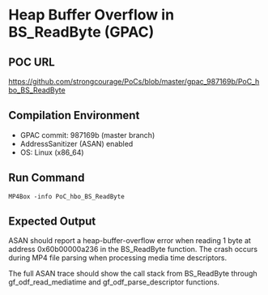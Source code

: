 # Heap Buffer Overflow in BS_ReadByte (GPAC)

## POC URL
https://github.com/strongcourage/PoCs/blob/master/gpac_987169b/PoC_hbo_BS_ReadByte

## Compilation Environment
- GPAC commit: 987169b (master branch)
- AddressSanitizer (ASAN) enabled
- OS: Linux (x86_64)

## Run Command
```
MP4Box -info PoC_hbo_BS_ReadByte
```

## Expected Output
ASAN should report a heap-buffer-overflow error when reading 1 byte at address 0x60b00000a236 in the BS_ReadByte function. The crash occurs during MP4 file parsing when processing media time descriptors.

The full ASAN trace should show the call stack from BS_ReadByte through gf_odf_read_mediatime and gf_odf_parse_descriptor functions.